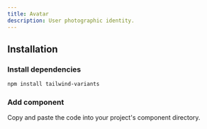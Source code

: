 ```yaml
---
title: Avatar
description: User photographic identity.
---
```


<ComponentPreview name="Avatar" />

## Installation

<Steps>

### Install dependencies

```bash
npm install tailwind-variants
```

### Add component

Copy and paste the code into your project's component directory.

<ComponentCode name="Avatar" type="ui" />

</Steps>
